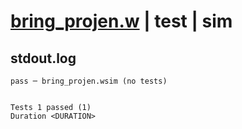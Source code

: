 # [bring_projen.w](../../../../../examples/tests/valid/bring_projen.w) | test | sim

## stdout.log
```log
pass ─ bring_projen.wsim (no tests)
 
 
Tests 1 passed (1)
Duration <DURATION>
```


